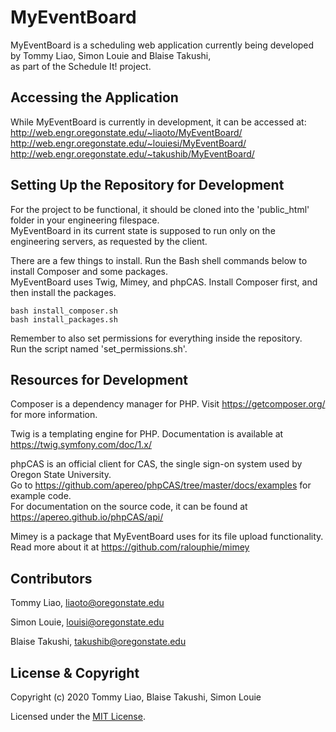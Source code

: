 # MyEventBoard

MyEventBoard is a scheduling web application currently being developed by Tommy Liao, Simon Louie and Blaise Takushi,  
as part of the Schedule It! project.

## Accessing the Application

While MyEventBoard is currently in development, it can be accessed at:  
http://web.engr.oregonstate.edu/~liaoto/MyEventBoard/  
http://web.engr.oregonstate.edu/~louiesi/MyEventBoard/  
http://web.engr.oregonstate.edu/~takushib/MyEventBoard/  

## Setting Up the Repository for Development

For the project to be functional, it should be cloned into the 'public_html' folder in your engineering filespace.  
MyEventBoard in its current state is supposed to run only on the engineering servers, as requested by the client.  

There are a few things to install. Run the Bash shell commands below to install Composer and some packages.  
MyEventBoard uses Twig, Mimey, and phpCAS. Install Composer first, and then install the packages.

`bash install_composer.sh`  
`bash install_packages.sh`

Remember to also set permissions for everything inside the repository.  
Run the script named 'set_permissions.sh'.

## Resources for Development

Composer is a dependency manager for PHP. Visit https://getcomposer.org/ for more information.

Twig is a templating engine for PHP. Documentation is available at https://twig.symfony.com/doc/1.x/  

phpCAS is an official client for CAS, the single sign-on system used by Oregon State University.  
Go to https://github.com/apereo/phpCAS/tree/master/docs/examples for example code.  
For documentation on the source code, it can be found at https://apereo.github.io/phpCAS/api/

Mimey is a package that MyEventBoard uses for its file upload functionality.  
Read more about it at https://github.com/ralouphie/mimey

## Contributors

Tommy Liao, liaoto@oregonstate.edu

Simon Louie, louisi@oregonstate.edu

Blaise Takushi, takushib@oregonstate.edu

## License & Copyright

Copyright (c) 2020 Tommy Liao, Blaise Takushi, Simon Louie

Licensed under the [MIT License](LICENSE).

